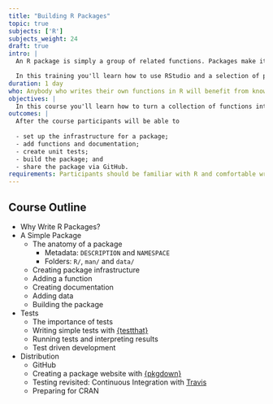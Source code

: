 ```yaml
---
title: "Building R Packages"
topic: true
subjects: ['R']
subjects_weight: 24
draft: true
intro: |
  An R package is simply a group of related functions. Packages make it easier to organise and share code. It sounds complicated, but it's not.

  In this training you'll learn how to use RStudio and a selection of packages, like `{devtools}` and `{usethis}`, to create your own packages.
duration: 1 day
who: Anybody who writes their own functions in R will benefit from knowing how to wrap those functions up in a package.
objectives: |
  In this course you'll learn how to turn a collection of functions into a package.
outcomes: |
  After the course participants will be able to
  
  - set up the infrastructure for a package;
  - add functions and documentation;
  - create unit tests;
  - build the package; and
  - share the package via GitHub.
requirements: Participants should be familiar with R and comfortable writing their own functions.
---
```


## Course Outline

- Why Write R Packages?
- A Simple Package
    - The anatomy of a package
        - Metadata: `DESCRIPTION` and `NAMESPACE`
        - Folders: `R/`, `man/` and `data/`
    - Creating package infrastructure
    - Adding a function
    - Creating documentation
    - Adding data
    - Building the package
- Tests
    - The importance of tests
    - Writing simple tests with [{testthat}](https://github.com/r-lib/testthat)
    - Running tests and interpreting results
    - Test driven development
- Distribution
    - GitHub
    - Creating a package website with [{pkgdown}](https://pkgdown.r-lib.org/)
    - Testing revisited: Continuous Integration with [Travis](https://travis-ci.org/)
    - Preparing for CRAN